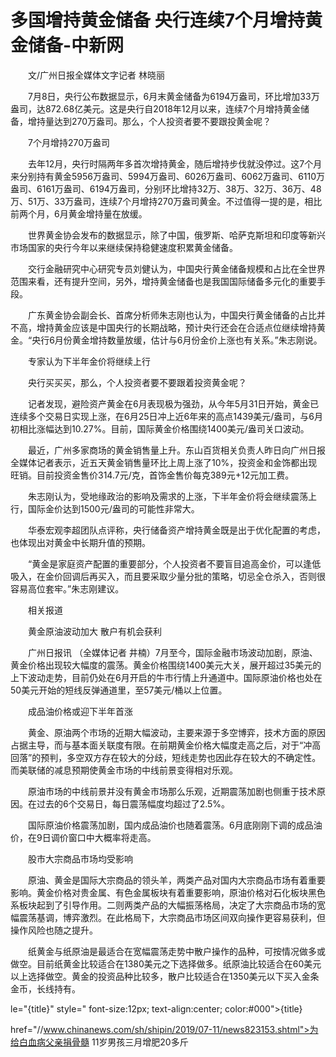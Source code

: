 # 多国增持黄金储备  央行连续7个月增持黄金储备-中新网

　　文/广州日报全媒体文字记者 林晓丽

　　7月8日，央行公布数据显示，6月末黄金储备为6194万盎司，环比增加33万盎司，达872.68亿美元。这是央行自2018年12月以来，连续7个月增持黄金储备，增持量达到270万盎司。那么，个人投资者要不要跟投黄金呢？

　　7个月增持270万盎司

　　去年12月，央行时隔两年多首次增持黄金，随后增持步伐就没停过。这7个月来分别持有黄金5956万盎司、5994万盎司、6026万盎司、6062万盎司、6110万盎司、6161万盎司、6194万盎司，分别环比增持32万、38万、32万、36万、48万、51万、33万盎司，连续7个月增持270万盎司黄金。不过值得一提的是，相比前两个月，6月黄金增持量在放缓。

　　世界黄金协会发布的数据显示，除了中国，俄罗斯、哈萨克斯坦和印度等新兴市场国家的央行今年以来继续保持稳健速度积累黄金储备。

　　交行金融研究中心研究专员刘健认为，中国央行黄金储备规模和占比在全世界范围来看，还有提升空间，另外，增持黄金储备也是我国国际储备多元化的重要手段。

　　广东黄金协会副会长、首席分析师朱志刚也认为，中国央行黄金储备的占比并不高，增持黄金应该是中国央行的长期战略，预计央行还会在合适点位继续增持黄金。“央行6月份黄金增持数量放缓，估计与6月份金价上涨也有关系。”朱志刚说。

　　专家认为下半年金价将继续上行

　　央行买买买，那么，个人投资者要不要跟着投资黄金呢？

　　记者发现，避险资产黄金在6月表现极为强劲，从今年5月31日开始，黄金已连续多个交易日实现上涨，在6月25日冲上近6年来的高点1439美元/盎司，与6月初相比涨幅达到10.27%。目前，国际黄金价格围绕1400美元/盎司关口波动。

　　最近，广州多家商场的黄金销售量上升。东山百货相关负责人昨日向广州日报全媒体记者表示，近五天黄金销售量环比上周上涨了10%，投资金和金饰都出现旺销。目前投资金售价314.7元/克，首饰金售价每克389元+12元加工费。

　　朱志刚认为，受地缘政治的影响及需求的上涨，下半年金价将会继续震荡上行，国际金价达到1500元/盎司的可能性非常大。

　　华泰宏观李超团队点评称，央行储备资产增持黄金既是出于优化配置的考虑，也体现出对黄金中长期升值的预期。

　　“黄金是家庭资产配置的重要部分，个人投资者不要盲目追高金价，可以逢低吸入，在金价回调后再买入，而且要采取少量分批的策略，切忌全仓杀入，否则很容易高位套牢。”朱志刚建议。　　

　　相关报道

　　黄金原油波动加大 散户有机会获利

　　广州日报讯 （全媒体记者 井楠）7月至今，国际金融市场波动加剧，原油、黄金价格出现较大幅度的震荡。黄金价格围绕1400美元大关，展开超过35美元的上下波动走势，目前仍处在6月开启的牛市行情上升通道中。国际原油价格也处在50美元开始的短线反弹通道里，至57美元/桶以上位置。

　　成品油价格或迎下半年首涨

　　黄金、原油两个市场的近期大幅波动，主要来源于多空博弈，技术方面的原因占据主导，而与基本面关联度有限。在前期黄金价格大幅度走高之后，对于“冲高回落”的预判，多空双方存在较大的分歧，短线走势也因此存在较大的不确定性。而美联储的减息预期使黄金市场的中线前景变得相对乐观。

　　原油市场的中线前景并没有黄金市场那么乐观，近期震荡加剧也侧重于技术原因。在过去的6个交易日，每日震荡幅度均超过了2.5%。

　　国际原油价格震荡加剧，国内成品油价也随着震荡。6月底刚刚下调的成品油价，在9日调价窗口中大概率将走高。

　　股市大宗商品市场均受影响

　　原油、黄金是国际大宗商品的领头羊，两类产品对国内大宗商品市场有着重要影响。黄金价格对贵金属、有色金属板块有着重要影响，原油价格对石化板块黑色系板块起到了引导作用。二则两类产品的大幅振荡格局，决定了大宗商品市场的宽幅震荡基调，博弈激烈。在此格局下，大宗商品市场区间双向操作更容易获利，但操作风险也随之提升。

　　纸黄金与纸原油是最适合在宽幅震荡走势中散户操作的品种，可按情况做多或做空。目前纸黄金比较适合在1380美元之下选择做多。纸原油比较适合在60美元以上选择做空。黄金的投资品种比较多，散户比较适合在1350美元以下买入金条金币，长线持有。

le="{title}" style=" font-size:12px; text-align:center; color:#000">{title}

href="//www.chinanews.com/sh/shipin/2019/07-11/news823153.shtml">为给白血病父亲捐骨髓 11岁男孩三月增肥20多斤
